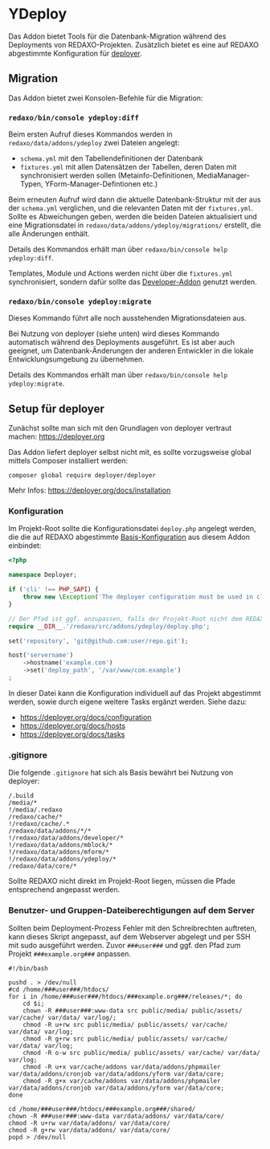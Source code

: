 YDeploy
=======

Das Addon bietet Tools für die Datenbank-Migration während des Deployments von REDAXO-Projekten.
 Zusätzlich bietet es eine auf REDAXO abgestimmte Konfiguration für [deployer](https://deployer.org).

Migration
---------

Das Addon bietet zwei Konsolen-Befehle für die Migration:

### `redaxo/bin/console ydeploy:diff`

Beim ersten Aufruf dieses Kommandos werden in `redaxo/data/addons/ydeploy` zwei Dateien angelegt:

* `schema.yml` mit den Tabellendefinitionen der Datenbank
* `fixtures.yml` mit allen Datensätzen der Tabellen, deren Daten mit synchronisiert werden sollen (Metainfo-Definitionen, MediaManager-Typen, YForm-Manager-Defintionen etc.)

Beim erneuten Aufruf wird dann die aktuelle Datenbank-Struktur mit der aus der `schema.yml` verglichen, und die relevanten Daten mit der `fixtures.yml`. Sollte es Abweichungen geben, werden die beiden Dateien aktualisiert und eine Migrationsdatei in `redaxo/data/addons/ydeploy/migrations/` erstellt, die alle Änderungen enthält.

Details des Kommandos erhält man über `redaxo/bin/console help ydeploy:diff`.

Templates, Module und Actions werden nicht über die `fixtures.yml` synchronisiert, sondern dafür sollte das [Developer-Addon](https://github.com/FriendsOfREDAXO/developer) genutzt werden.

### `redaxo/bin/console ydeploy:migrate`

Dieses Kommando führt alle noch ausstehenden Migrationsdateien aus.

Bei Nutzung von deployer (siehe unten) wird dieses Kommando automatisch während des Deployments ausgeführt.
Es ist aber auch geeignet, um Datenbank-Änderungen der anderen Entwickler in die lokale Entwicklungsumgebung zu übernehmen.

Details des Kommandos erhält man über `redaxo/bin/console help ydeploy:migrate`.

Setup für deployer
------------------

Zunächst sollte man sich mit den Grundlagen von deployer vertraut machen: https://deployer.org

Das Addon liefert deployer selbst nicht mit, es sollte vorzugsweise global mittels Composer installiert werden:

```
composer global require deployer/deployer
```

Mehr Infos: https://deployer.org/docs/installation

### Konfiguration

Im Projekt-Root sollte die Konfigurationsdatei `deploy.php`  angelegt werden, die die auf REDAXO abgestimmte 
[Basis-Konfiguration](https://github.com/yakamara/ydeploy/blob/master/deploy.php) aus diesem Addon einbindet:

```php
<?php

namespace Deployer;

if ('cli' !== PHP_SAPI) {
    throw new \Exception('The deployer configuration must be used in cli.');
}

// Der Pfad ist ggf. anzupassen, falls der Projekt-Root nicht dem REDAXO-Root entspricht
require __DIR__.'/redaxo/src/addons/ydeploy/deploy.php';

set('repository', 'git@github.com:user/repo.git');

host('servername')
    ->hostname('example.com')
    ->set('deploy_path', '/var/www/com.example')
;
```

In dieser Datei kann die Konfiguration individuell auf das Projekt abgestimmt werden, sowie durch eigene weitere Tasks
ergänzt werden.
Siehe dazu: 
* https://deployer.org/docs/configuration 
* https://deployer.org/docs/hosts
* https://deployer.org/docs/tasks

### .gitignore

Die folgende `.gitignore` hat sich als Basis bewährt bei Nutzung von deployer:

```
/.build
/media/*
!/media/.redaxo
/redaxo/cache/*
!/redaxo/cache/.*
/redaxo/data/addons/*/*
!/redaxo/data/addons/developer/*
!/redaxo/data/addons/mblock/*
!/redaxo/data/addons/mform/*
!/redaxo/data/addons/ydeploy/*
/redaxo/data/core/*
```

Sollte REDAXO nicht direkt im Projekt-Root liegen, müssen die Pfade entsprechend angepasst werden.

### Benutzer- und Gruppen-Dateiberechtigungen auf dem Server

Sollten beim Deployment-Prozess Fehler mit den Schreibrechten auftreten, kann dieses Skript angepasst, auf dem Webserver abgelegt und per SSH mit sudo ausgeführt werden. Zuvor `###user###` und ggf. den Pfad zum Projekt `###example.org###` anpassen.

```
#!/bin/bash

pushd . > /dev/null
#cd /home/###user###/htdocs/
for i in /home/###user###/htdocs/###example.org###/releases/*; do
	cd $i;
	chown -R ###user###:www-data src public/media/ public/assets/ var/cache/ var/data/ var/log/;
	chmod -R u+rw src public/media/ public/assets/ var/cache/ var/data/ var/log;
	chmod -R g+rw src public/media/ public/assets/ var/cache/ var/data/ var/log;
	chmod -R o-w src public/media/ public/assets/ var/cache/ var/data/ var/log;
	chmod -R u+x var/cache/addons var/data/addons/phpmailer var/data/addons/cronjob var/data/addons/yform var/data/core;
	chmod -R g+x var/cache/addons var/data/addons/phpmailer var/data/addons/cronjob var/data/addons/yform var/data/core;
done

cd /home/###user###/htdocs/###example.org###/shared/
chown -R ###user###:www-data var/data/addons/ var/data/core/
chmod -R u+rw var/data/addons/ var/data/core/
chmod -R g+rw var/data/addons/ var/data/core/
popd > /dev/null
```
